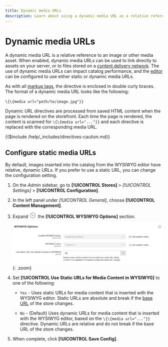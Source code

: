 ```yaml
---
title: Dynamic media URLs
description: Learn about using a dynamic media URL as a relative reference to an image or other media asset.
---
```

# Dynamic media URLs

A dynamic media URL is a relative reference to an image or other media asset. When enabled, dynamic media URLs can be used to link directly to assets on your server, or to files stored on a [content delivery network](media-storage-content-delivery-network.md). The use of dynamic media URLs can impact catalog performance, and the [editor](editor.md#configure-the-editor) can be configured to use either static or dynamic media URLs.

As with all [markup tags](../systems/markup-tags.md), the directive is enclosed in double curly braces. The format of a dynamic media URL looks like the following:

`\{\{media url="path/to/image.jpg"}}`

Dynamic URL directives are processed from saved HTML content when the page is rendered on the storefront. Each time the page is rendered, the content is scanned for `\{\{media url="..."}}` and each directive is replaced with the corresponding media URL.

{{$include /help/_includes/directives-caution.md}}

## Configure static media URLs

By default, images inserted into the catalog from the WYSIWYG editor have relative, dynamic URLs. If you prefer to use a static URL, you can change the configuration setting.

1. On the _Admin_ sidebar, go to **[!UICONTROL Stores]** > _[!UICONTROL Settings]_ > **[!UICONTROL Configuration]**.

1. In the left panel under _[!UICONTROL General]_, choose **[!UICONTROL Content Management]**.

1. Expand ![Expansion selector](../assets/icon-display-expand.png) the **[!UICONTROL WYSIWYG Options]** section.

   ![WYSIWYG Options](../configuration-reference/general/assets/content-management-wysiwyg-options.png){: .zoom}

1. Set **[!UICONTROL Use Static URLs for Media Content in WYSIWYG]** to one of the following:

   - `Yes` - Uses static URLs for media content that is inserted with the WYSIWYG editor. Static URLs are absolute and break if the [base URL](../stores-purchase/store-urls.md) of the store changes.

   - `No` - (Default) Uses dynamic URLs for media content that is inserted with the WYSIWYG editor, based on the `\{\{media url="..."}}` directive. Dynamic URLs are relative and do not break if the base URL of the store changes.

1. When complete, click **[!UICONTROL Save Config]**.
